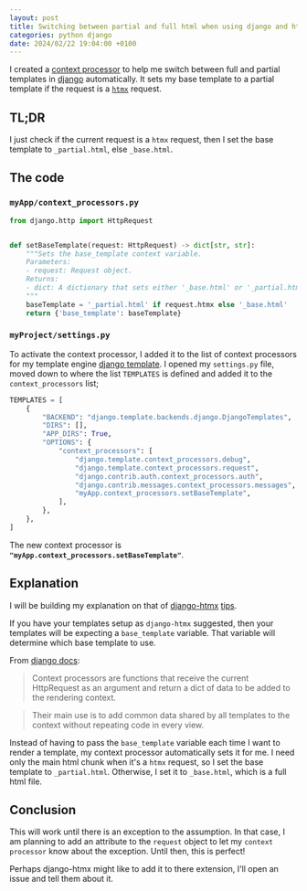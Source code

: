 ```yaml
---
layout: post
title: Switching between partial and full html when using django and htmx
categories: python django
date: 2024/02/22 19:04:00 +0100
---
```

I created a [context processor](https://docs.djangoproject.com/en/5.0/ref/templates/api/#context-processors) to help me switch between full and partial templates in [django](https://www.djangoproject.com) automatically. It sets my base template to a partial template if the request is a [`htmx`](https://htmx.org) request.

## TL;DR

I just check if the current request is a `htmx` request, then I set the base template to `_partial.html`, else `_base.html`.

## The code

### `myApp/context_processors.py`

```python
from django.http import HttpRequest


def setBaseTemplate(request: HttpRequest) -> dict[str, str]:
    """Sets the base_template context variable.
    Parameters:
    - request: Request object.
    Returns:
    - dict: A dictionary that sets either '_base.html' or '_partial.html' as the base template.
    """
    baseTemplate = '_partial.html' if request.htmx else '_base.html'
    return {'base_template': baseTemplate}
```

### `myProject/settings.py`

To activate the context processor, I added it to the list of context processors for my template engine [django template](https://docs.djangoproject.com/en/5.0/ref/templates/language/). I opened my `settings.py` file, moved down to where the list `TEMPLATES` is defined and added it to the `context_processors` list;

```python
TEMPLATES = [
    {
        "BACKEND": "django.template.backends.django.DjangoTemplates",
        "DIRS": [],
        "APP_DIRS": True,
        "OPTIONS": {
            "context_processors": [
                "django.template.context_processors.debug",
                "django.template.context_processors.request",
                "django.contrib.auth.context_processors.auth",
                "django.contrib.messages.context_processors.messages",
                "myApp.context_processors.setBaseTemplate",
            ],
        },
    },
]
```

The new context processor is **`"myApp.context_processors.setBaseTemplate"`**.

## Explanation

I will be building my explanation on that of [django-htmx](https://django-htmx.readthedocs.io/en/latest) [tips](https://django-htmx.readthedocs.io/en/latest/tips.html).

If you have your templates setup as `django-htmx` suggested, then your templates will be expecting a `base_template` variable. That variable will determine which base template to use.

From [django docs](https://docs.python.org/3/library/stdtypes.html#dict):

> Context processors are functions that receive the current HttpRequest as an argument and return a dict of data to be added to the rendering context.

> Their main use is to add common data shared by all templates to the context without repeating code in every view.

Instead of having to pass the `base_template` variable each time I want to render a template, my context processor automatically sets it for me. I need only the main html chunk when it's a `htmx` request, so I set the base template to `_partial.html`. Otherwise, I set it to `_base.html`, which is a full html file.

## Conclusion

This will work until there is an exception to the assumption. In that case, I am planning to add an attribute to the `request` object to let my `context processor` know about the exception. Until then, this is perfect!

Perhaps django-htmx might like to add it to there extension, I'll open an issue and tell them about it.
